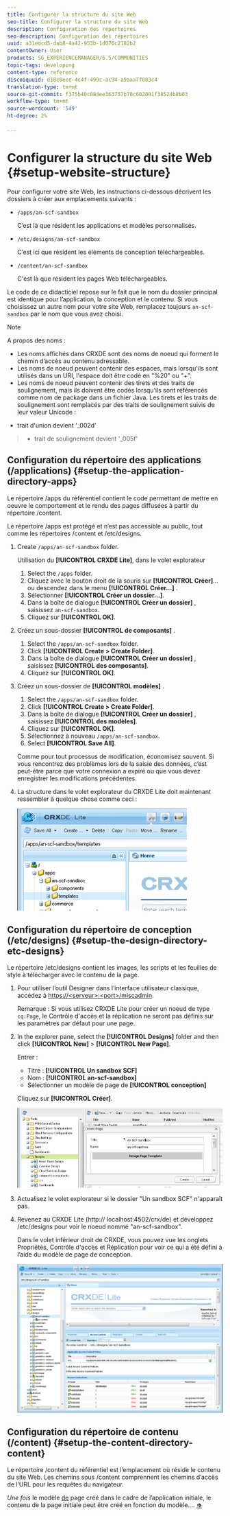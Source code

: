 ```yaml
---
title: Configurer la structure du site Web
seo-title: Configurer la structure du site Web
description: Configuration des répertoires
seo-description: Configuration des répertoires
uuid: a31edcd5-dab8-4a42-953b-1d076c2182b2
contentOwner: User
products: SG_EXPERIENCEMANAGER/6.5/COMMUNITIES
topic-tags: developing
content-type: reference
discoiquuid: d18c0ece-4c4f-499c-ac94-a9aaa7f883c4
translation-type: tm+mt
source-git-commit: f375b40c084ee363757b78c602091f38524b8b03
workflow-type: tm+mt
source-wordcount: '549'
ht-degree: 2%

---
```



# Configurer la structure du site Web {#setup-website-structure}

Pour configurer votre site Web, les instructions ci-dessous décrivent les dossiers à créer aux emplacements suivants :

* `/apps/an-scf-sandbox`

   C’est là que résident les applications et modèles personnalisés.

* `/etc/designs/an-scf-sandbox`

   C’est ici que résident les éléments de conception téléchargeables.

* `/content/an-scf-sandbox`

   C&#39;est là que résident les pages Web téléchargeables.

Le code de ce didacticiel repose sur le fait que le nom du dossier principal est identique pour l’application, la conception et le contenu. Si vous choisissez un autre nom pour votre site Web, remplacez toujours `an-scf-sandbox` par le nom que vous avez choisi.

>[!NOTE]
>
>A propos des noms :
>
>* Les noms affichés dans CRXDE sont des noms de noeud qui forment le chemin d’accès au contenu adressable.
>* Les noms de noeud peuvent contenir des espaces, mais lorsqu&#39;ils sont utilisés dans un URI, l&#39;espace doit être codé en &quot;%20&quot; ou &quot;+&quot;.
>* Les noms de noeud peuvent contenir des tirets et des traits de soulignement, mais ils doivent être codés lorsqu’ils sont référencés comme nom de package dans un fichier Java. Les tirets et les traits de soulignement sont remplacés par des traits de soulignement suivis de leur valeur Unicode :

   >
   >   
   * trait d&#39;union devient &#39;_002d&#39;
   >   * trait de soulignement devient &#39;_005f&#39;


## Configuration du répertoire des applications (/applications) {#setup-the-application-directory-apps}

Le répertoire /apps du référentiel contient le code permettant de mettre en oeuvre le comportement et le rendu des pages diffusées à partir du répertoire /content.

Le répertoire /apps est protégé et n’est pas accessible au public, tout comme les répertoires /content et /etc/designs.

1. Create `/apps/an-scf-sandbox` folder.

   Utilisation du **[!UICONTROL CRXDE Lite]**, dans le volet explorateur

   1. Select the `/apps` folder.
   1. Cliquez avec le bouton droit de la souris sur **[!UICONTROL Créer]**... ou descendez dans le menu **[!UICONTROL Créer...]** .
   1. Sélectionner **[!UICONTROL Créer un dossier...]**.
   1. Dans la boîte de dialogue **[!UICONTROL Créer un dossier]** , saisissez `an-scf-sandbox`.
   1. Cliquez sur **[!UICONTROL OK]**.

1. Créez un sous-dossier **[!UICONTROL de composants]** .

   1. Select the `/apps/an-scf-sandbox` folder.
   1. Click **[!UICONTROL Create > Create Folder]**.
   1. Dans la boîte de dialogue **[!UICONTROL Créer un dossier]** , saisissez **[!UICONTROL des composants]**.
   1. Cliquez sur **[!UICONTROL OK]**.

1. Créez un sous-dossier de **[!UICONTROL modèles]** .

   1. Select the `/apps/an-scf-sandbox` folder.
   1. Click **[!UICONTROL Create > Create Folder]**.
   1. Dans la boîte de dialogue **[!UICONTROL Créer un dossier]** , saisissez **[!UICONTROL des modèles]**.
   1. Cliquez sur **[!UICONTROL OK]**.
   1. Sélectionnez à nouveau `/apps/an-scf-sandbox`.
   1. Select **[!UICONTROL Save All]**.

   Comme pour tout processus de modification, économisez souvent. Si vous rencontrez des problèmes lors de la saisie des données, c’est peut-être parce que votre connexion a expiré ou que vous devez enregistrer les modifications précédentes.

1. La structure dans le volet explorateur du CRXDE Lite doit maintenant ressembler à quelque chose comme ceci :

   ![crxde-template](assets/crxde-template.png)

## Configuration du répertoire de conception (/etc/designs) {#setup-the-design-directory-etc-designs}

Le répertoire /etc/designs contient les images, les scripts et les feuilles de style à télécharger avec le contenu de la page.

1. Pour utiliser l’outil Designer dans l’interface utilisateur classique, accédez à [https://&lt;serveur>:&lt;port>/miscadmin](http://localhost:4502/miscadmin).

   Remarque : Si vous utilisez CRXDE Lite pour créer un noeud de type `cq:Page`, le Contrôle d&#39;accès et la réplication ne seront pas définis sur les paramètres par défaut pour une page.

1. In the explorer pane, select the **[!UICONTROL Designs]** folder and then click **[!UICONTROL New]** > **[!UICONTROL New Page]**.

   Entrer :

   * Titre : **[!UICONTROL Un sandbox SCF]**
   * Nom : **[!UICONTROL an-scf-sandbox]**
   * Sélectionner un modèle de page de **[!UICONTROL conception]**

   Cliquez sur **[!UICONTROL Créer]**.

   ![design-template](assets/design-template.png)

1. Actualisez le volet explorateur si le dossier &quot;Un sandbox SCF&quot; n&#39;apparaît pas.

1. Revenez au CRXDE Lite (http:// localhost:4502/crx/de) et développez /etc/designs pour voir le noeud nommé &quot;an-scf-sandbox&quot;.

   Dans le volet inférieur droit de CRXDE, vous pouvez vue les onglets Propriétés, Contrôle d&#39;accès et Réplication pour voir ce qui a été défini à l’aide du modèle de page de conception.

   ![crxde-configure-template](assets/crxde-configure-template.png)

## Configuration du répertoire de contenu (/content) {#setup-the-content-directory-content}

Le répertoire /content du référentiel est l’emplacement où réside le contenu du site Web. Les chemins sous /content comprennent les chemins d’accès de l’URL pour les requêtes du navigateur.

*Une fois* le modèle [de](initial-app.md#createthepagetemplate) page créé dans le cadre de l’application initiale, le contenu de la page initiale peut être créé en fonction du modèle.... [**⇒**](initial-app.md)
